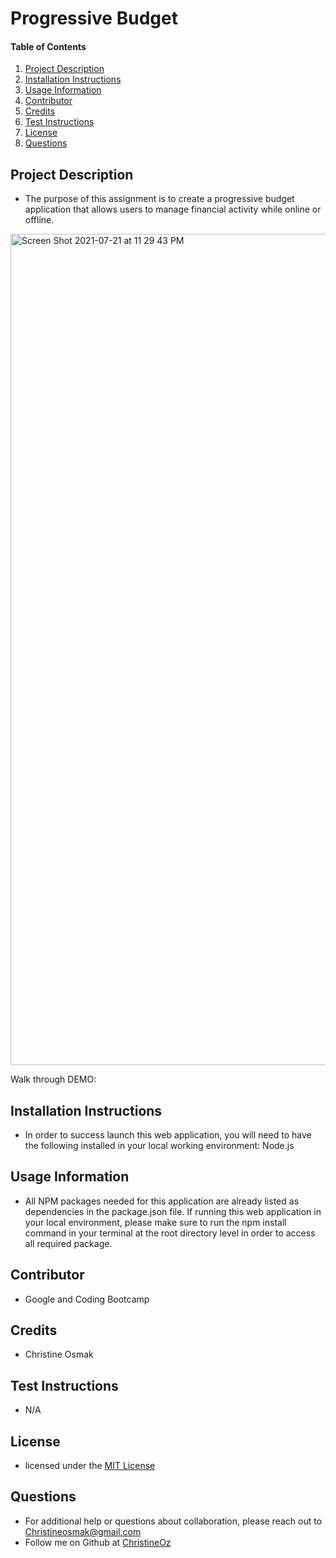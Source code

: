 # Progressive Budget
    
#### Table of Contents
1. [Project Description](#project-description)
2. [Installation Instructions](#installation-instructions)
3. [Usage Information](#usage-information)
4. [Contributor](#contributor)
5. [Credits](#credits)
6. [Test Instructions](#test-instructions)
7. [License](#license)
8. [Questions](#questions)
## Project Description
* The purpose of this assignment is to create a progressive budget application that allows users to manage financial activity while online or offline.

<img width="1330" alt="Screen Shot 2021-07-21 at 11 29 43 PM" src="https://user-images.githubusercontent.com/77952267/126586518-632dff05-43e9-462c-98db-84b0f0a2b6b9.png">

Walk through DEMO: 
## Installation Instructions
* In order to success launch this web application, you will need to have the following installed in your local working environment:
    Node.js
## Usage Information
* All NPM packages needed for this application are already listed as dependencies in the package.json file. If running this web application in your local environment, please make sure to run the npm install command in your terminal at the root directory level in order to access all required package.
## Contributor 
* Google and Coding Bootcamp
## Credits
* Christine Osmak
## Test Instructions
* N/A
## License
* licensed under the [MIT License](LICENSE.txt)
## Questions
* For additional help or questions about collaboration, please reach out to Christineosmak@gmail.com
* Follow me on Github at [ChristineOz](http://github.com/ChristineOz)
